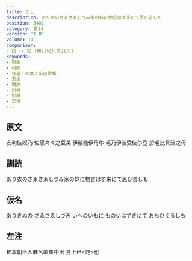 ```yaml
---
title: なし
description: あり衣のさゑさゑしづみ家の妹に物言はず来にて思ひ苦しも
position: 3481
category: 巻14
version: '1.0'
volume: 14
comparison:
- 説 -> 訖 [類][紀][古][矢]
keywords:
- 東歌
- 相聞
- 作者：柿本人麻呂歌集
- 重出
- 羈旅
- 出発
- 別離
- 恋情
---
```


## 原文

安利伎奴乃 佐恵々々之豆美 伊敝能伊母尓 毛乃伊波受伎尓弖 於毛比具流之母

## 訓読

あり衣のさゑさゑしづみ家の妹に物言はず来にて思ひ苦しも

## 仮名

ありきぬの さゑさゑしづみ いへのいもに ものいはずきにて おもひぐるしも

## 左注

柿本朝臣人麻呂歌集中出 見上已<訖>也
